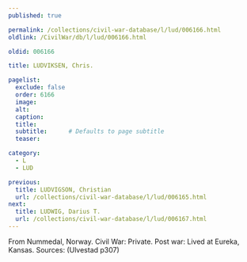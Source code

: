 ```yaml
---
published: true

permalink: /collections/civil-war-database/l/lud/006166.html
oldlink: /CivilWar/db/l/lud/006166.html

oldid: 006166

title: LUDVIKSEN, Chris.

pagelist:
  exclude: false
  order: 6166
  image: 
  alt:
  caption:
  title:
  subtitle:      # Defaults to page subtitle
  teaser:

category: 
  - L 
  - LUD

previous:
  title: LUDVIGSON, Christian
  url: /collections/civil-war-database/l/lud/006165.html  
next:
  title: LUDWIG, Darius T.
  url: /collections/civil-war-database/l/lud/006167.html   
---
```

From Nummedal, Norway. Civil War: Private. Post war: Lived at Eureka, Kansas. Sources: (Ulvestad p307)